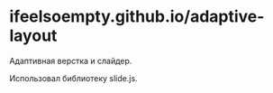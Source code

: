 # ifeelsoempty.github.io/adaptive-layout
Адаптивная верстка и слайдер.

Использовал библиотеку slide.js.
